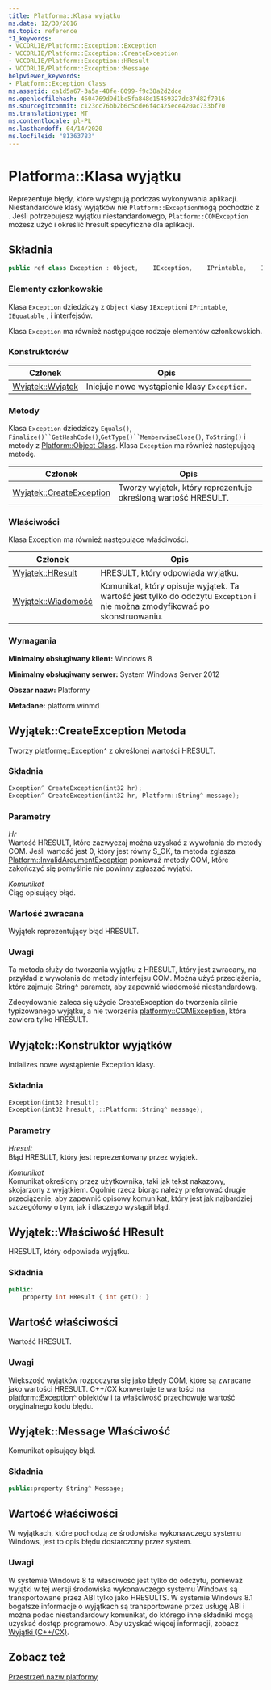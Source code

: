 ```yaml
---
title: Platforma::Klasa wyjątku
ms.date: 12/30/2016
ms.topic: reference
f1_keywords:
- VCCORLIB/Platform::Exception::Exception
- VCCORLIB/Platform::Exception::CreateException
- VCCORLIB/Platform::Exception::HResult
- VCCORLIB/Platform::Exception::Message
helpviewer_keywords:
- Platform::Exception Class
ms.assetid: ca1d5a67-3a5a-48fe-8099-f9c38a2d2dce
ms.openlocfilehash: 4604769d9d1bc5fa848d15459327dc87d82f7016
ms.sourcegitcommit: c123cc76bb2b6c5cde6f4c425ece420ac733bf70
ms.translationtype: MT
ms.contentlocale: pl-PL
ms.lasthandoff: 04/14/2020
ms.locfileid: "81363783"
---
```

# <a name="platformexception-class"></a>Platforma::Klasa wyjątku

Reprezentuje błędy, które występują podczas wykonywania aplikacji. Niestandardowe klasy wyjątków nie `Platform::Exception`mogą pochodzić z . Jeśli potrzebujesz wyjątku niestandardowego, `Platform::COMException` możesz użyć i określić hresult specyficzne dla aplikacji.

## <a name="syntax"></a>Składnia

```cpp
public ref class Exception : Object,    IException,    IPrintable,    IEquatable
```

### <a name="members"></a>Elementy członkowskie

Klasa `Exception` dziedziczy z `Object` klasy `IException`i `IPrintable`, `IEquatable` , i interfejsów.

Klasa `Exception` ma również następujące rodzaje elementów członkowskich.

### <a name="constructors"></a>Konstruktorów

|Członek|Opis|
|------------|-----------------|
|[Wyjątek::Wyjątek](#ctor)|Inicjuje nowe wystąpienie klasy `Exception`.|

### <a name="methods"></a>Metody

Klasa `Exception` dziedziczy `Equals()`, `Finalize()``GetHashCode()`,`GetType()``MemberwiseClose()`, `ToString()` i metody z [Platform::Object Class](../cppcx/platform-object-class.md). Klasa `Exception` ma również następującą metodę.

|Członek|Opis|
|------------|-----------------|
|[Wyjątek::CreateException](#createexception)|Tworzy wyjątek, który reprezentuje określoną wartość HRESULT.|

### <a name="properties"></a>Właściwości

Klasa Exception ma również następujące właściwości.

|Członek|Opis|
|------------|-----------------|
|[Wyjątek::HResult](#hresult)|HRESULT, który odpowiada wyjątku.|
|[Wyjątek::Wiadomość](#message)|Komunikat, który opisuje wyjątek. Ta wartość jest tylko do odczytu `Exception` i nie można zmodyfikować po skonstruowaniu.|

### <a name="requirements"></a>Wymagania

**Minimalny obsługiwany klient:** Windows 8

**Minimalny obsługiwany serwer:** System Windows Server 2012

**Obszar nazw:** Platformy

**Metadane:** platform.winmd

## <a name="exceptioncreateexception-method"></a><a name="createexception"></a>Wyjątek::CreateException Metoda

Tworzy platformę::Exception^ z określonej wartości HRESULT.

### <a name="syntax"></a>Składnia

```cpp
Exception^ CreateException(int32 hr);
Exception^ CreateException(int32 hr, Platform::String^ message);
```

### <a name="parameters"></a>Parametry

*Hr*<br/>
Wartość HRESULT, które zazwyczaj można uzyskać z wywołania do metody COM. Jeśli wartość jest 0, który jest równy S_OK, ta metoda zgłasza [Platform::InvalidArgumentException](../cppcx/platform-invalidargumentexception-class.md) ponieważ metody COM, które zakończyć się pomyślnie nie powinny zgłaszać wyjątki.

*Komunikat*<br/>
Ciąg opisujący błąd.

### <a name="return-value"></a>Wartość zwracana

Wyjątek reprezentujący błąd HRESULT.

### <a name="remarks"></a>Uwagi

Ta metoda służy do tworzenia wyjątku z HRESULT, który jest zwracany, na przykład z wywołania do metody interfejsu COM. Można użyć przeciążenia, które zajmuje String^ parametr, aby zapewnić wiadomość niestandardową.

Zdecydowanie zaleca się użycie CreateException do tworzenia silnie typizowanego wyjątku, a nie tworzenia [platformy::COMException,](../cppcx/platform-comexception-class.md) która zawiera tylko HRESULT.

## <a name="exceptionexception-constructor"></a><a name="ctor"></a>Wyjątek::Konstruktor wyjątków

Intializes nowe wystąpienie Exception klasy.

### <a name="syntax"></a>Składnia

```cpp
Exception(int32 hresult);
Exception(int32 hresult, ::Platform::String^ message);
```

### <a name="parameters"></a>Parametry

*Hresult*<br/>
Błąd HRESULT, który jest reprezentowany przez wyjątek.

*Komunikat*<br/>
Komunikat określony przez użytkownika, taki jak tekst nakazowy, skojarzony z wyjątkiem. Ogólnie rzecz biorąc należy preferować drugie przeciążenie, aby zapewnić opisowy komunikat, który jest jak najbardziej szczegółowy o tym, jak i dlaczego wystąpił błąd.

## <a name="exceptionhresult-property"></a><a name="hresult"></a>Wyjątek::Właściwość HResult

HRESULT, który odpowiada wyjątku.

### <a name="syntax"></a>Składnia

```cpp
public:
    property int HResult { int get(); }
```

## <a name="property-value"></a>Wartość właściwości

Wartość HRESULT.

### <a name="remarks"></a>Uwagi

Większość wyjątków rozpoczyna się jako błędy COM, które są zwracane jako wartości HRESULT. C++/CX konwertuje te wartości na platform::Exception^ obiektów i ta właściwość przechowuje wartość oryginalnego kodu błędu.

## <a name="exceptionmessage-property"></a><a name="message"></a>Wyjątek::Message Właściwość

Komunikat opisujący błąd.

### <a name="syntax"></a>Składnia

```cpp
public:property String^ Message;
```

## <a name="property-value"></a>Wartość właściwości

W wyjątkach, które pochodzą ze środowiska wykonawczego systemu Windows, jest to opis błędu dostarczony przez system.

### <a name="remarks"></a>Uwagi

W systemie Windows 8 ta właściwość jest tylko do odczytu, ponieważ wyjątki w tej wersji środowiska wykonawczego systemu Windows są transportowane przez ABI tylko jako HRESULTS. W systemie Windows 8.1 bogatsze informacje o wyjątkach są transportowane przez usługę ABI i można podać niestandardowy komunikat, do którego inne składniki mogą uzyskać dostęp programowo. Aby uzyskać więcej informacji, zobacz [Wyjątki (C++/CX)](../cppcx/exceptions-c-cx.md).

## <a name="see-also"></a>Zobacz też

[Przestrzeń nazw platformy](../cppcx/platform-namespace-c-cx.md)
